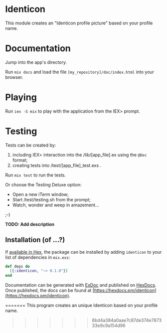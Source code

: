 # Identicon

This module creates an "Identicon profile picture" based on your profile name.


# Documentation

Jump into the app's directory.

Run `mix docs` and load the file `[my_repository]/doc/index.html` into your browser.


# Playing

Run `iex -S mix` to play with the application from the IEX> prompt.


# Testing

Tests can be created by:
1. including IEX> interaction into the /lib/[app_file].ex using the `@Doc` format;
1. creating tests into /test/[app_file]_test.exs .

Run `mix test` to run the tests.

Or choose the Testing Deluxe option:

* Open a new iTerm window;
* Start /test/testing.sh from the prompt;
* Watch, wonder and weep in amazement...

;-)



**TODO: Add description**

## Installation (of ...?)

If [available in Hex](https://hex.pm/docs/publish), the package can be installed
by adding `identicon` to your list of dependencies in `mix.exs`:

```elixir
def deps do
  [{:identicon, "~> 0.1.0"}]
end
```

Documentation can be generated with [ExDoc](https://github.com/elixir-lang/ex_doc)
and published on [HexDocs](https://hexdocs.pm). Once published, the docs can
be found at [https://hexdocs.pm/identicon](https://hexdocs.pm/identicon).

=======
This program creates an unique Identicon based on your profile name.
>>>>>>> 6bd4a384a0aae7c87de374e787333e9c9a154d96
